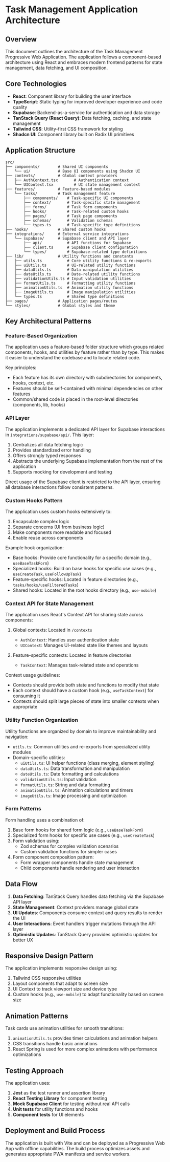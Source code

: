 
# Task Management Application Architecture

## Overview

This document outlines the architecture of the Task Management Progressive Web Application. The application follows a component-based architecture using React and embraces modern frontend patterns for state management, data fetching, and UI composition.

## Core Technologies

- **React**: Component library for building the user interface
- **TypeScript**: Static typing for improved developer experience and code quality
- **Supabase**: Backend-as-a-service for authentication and data storage
- **TanStack Query (React Query)**: Data fetching, caching, and state management
- **Tailwind CSS**: Utility-first CSS framework for styling
- **Shadcn UI**: Component library built on Radix UI primitives

## Application Structure

```
src/
├── components/        # Shared UI components
│   └── ui/            # Base UI components using Shadcn UI
├── contexts/          # Global context providers
│   ├── AuthContext.tsx       # Authentication context
│   └── UIContext.tsx         # UI state management context
├── features/          # Feature-based modules
│   └── tasks/         # Task management feature
│       ├── components/    # Task-specific UI components
│       ├── context/       # Task-specific state management
│       ├── forms/         # Task form components
│       ├── hooks/         # Task-related custom hooks
│       ├── pages/         # Task page components
│       ├── schemas/       # Validation schemas
│       └── types.ts       # Task-specific type definitions
├── hooks/             # Shared custom hooks
├── integrations/      # External service integrations
│   └── supabase/      # Supabase client and API layer
│       ├── api/           # API functions for Supabase
│       ├── client.ts      # Supabase client configuration
│       └── types/         # Supabase-related type definitions
├── lib/               # Utility functions and constants
│   ├── utils.ts           # Core utility functions & re-exports
│   ├── uiUtils.ts         # UI-related utility functions
│   ├── dataUtils.ts       # Data manipulation utilities
│   ├── dateUtils.ts       # Date-related utility functions
│   ├── validationUtils.ts # Input validation utilities
│   ├── formatUtils.ts     # Formatting utility functions
│   ├── animationUtils.ts  # Animation utility functions
│   ├── imageUtils.ts      # Image manipulation utilities
│   └── types.ts           # Shared type definitions
├── pages/             # Application pages/routes
└── styles/            # Global styles and theme
```

## Key Architectural Patterns

### Feature-Based Organization

The application uses a feature-based folder structure which groups related components, hooks, and utilities by feature rather than by type. This makes it easier to understand the codebase and to locate related code.

Key principles:
- Each feature has its own directory with subdirectories for components, hooks, context, etc.
- Features should be self-contained with minimal dependencies on other features
- Common/shared code is placed in the root-level directories (components, lib, hooks)

### API Layer

The application implements a dedicated API layer for Supabase interactions in `integrations/supabase/api/`. This layer:

1. Centralizes all data fetching logic
2. Provides standardized error handling
3. Offers strongly typed responses
4. Abstracts the underlying Supabase implementation from the rest of the application
5. Supports mocking for development and testing

Direct usage of the Supabase client is restricted to the API layer, ensuring all database interactions follow consistent patterns.

### Custom Hooks Pattern

The application uses custom hooks extensively to:

1. Encapsulate complex logic
2. Separate concerns (UI from business logic)
3. Make components more readable and focused
4. Enable reuse across components

Example hook organization:
- Base hooks: Provide core functionality for a specific domain (e.g., `useBaseTaskForm`)
- Specialized hooks: Build on base hooks for specific use cases (e.g., `useCreateTask`, `useFollowUpTask`)
- Feature-specific hooks: Located in feature directories (e.g., `tasks/hooks/useFilteredTasks`)
- Shared hooks: Located in the root hooks directory (e.g., `use-mobile`)

### Context API for State Management

The application uses React's Context API for sharing state across components:

1. Global contexts: Located in `/contexts`
   - `AuthContext`: Handles user authentication state
   - `UIContext`: Manages UI-related state like themes and layouts

2. Feature-specific contexts: Located in feature directories
   - `TaskContext`: Manages task-related state and operations

Context usage guidelines:
- Contexts should provide both state and functions to modify that state
- Each context should have a custom hook (e.g., `useTaskContext`) for consuming it
- Contexts should split large pieces of state into smaller contexts when appropriate

### Utility Function Organization

Utility functions are organized by domain to improve maintainability and navigation:

- `utils.ts`: Common utilities and re-exports from specialized utility modules
- Domain-specific utilities:
  - `uiUtils.ts`: UI helper functions (class merging, element styling)
  - `dataUtils.ts`: Data transformation and manipulation
  - `dateUtils.ts`: Date formatting and calculations
  - `validationUtils.ts`: Input validation
  - `formatUtils.ts`: String and data formatting
  - `animationUtils.ts`: Animation calculations and timers
  - `imageUtils.ts`: Image processing and optimization

### Form Patterns

Form handling uses a combination of:

1. Base form hooks for shared form logic (e.g., `useBaseTaskForm`)
2. Specialized form hooks for specific use cases (e.g., `useCreateTask`)
3. Form validation using:
   - Zod schemas for complex validation scenarios
   - Custom validation functions for simpler cases
4. Form component composition pattern:
   - Form wrapper components handle state management
   - Child components handle rendering and user interaction

## Data Flow

1. **Data Fetching**: TanStack Query handles data fetching via the Supabase API layer
2. **State Management**: Context providers manage global state
3. **UI Updates**: Components consume context and query results to render the UI
4. **User Interactions**: Event handlers trigger mutations through the API layer
5. **Optimistic Updates**: TanStack Query provides optimistic updates for better UX

## Responsive Design Pattern

The application implements responsive design using:

1. Tailwind CSS responsive utilities
2. Layout components that adapt to screen size
3. UI Context to track viewport size and device type
4. Custom hooks (e.g., `use-mobile`) to adapt functionality based on screen size

## Animation Patterns

Task cards use animation utilities for smooth transitions:

1. `animationUtils.ts` provides timer calculations and animation helpers
2. CSS transitions handle basic animations
3. React Spring is used for more complex animations with performance optimizations

## Testing Approach

The application uses:

1. **Jest** as the test runner and assertion library
2. **React Testing Library** for component testing
3. **Mock Supabase Client** for testing without real API calls
4. **Unit tests** for utility functions and hooks
5. **Component tests** for UI elements

## Deployment and Build Process

The application is built with Vite and can be deployed as a Progressive Web App with offline capabilities. The build process optimizes assets and generates appropriate PWA manifests and service workers.
